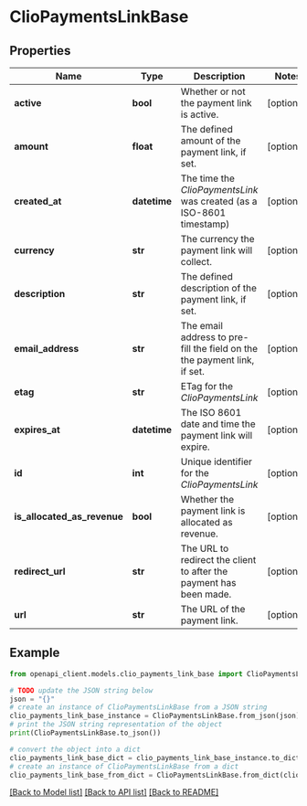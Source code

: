 # ClioPaymentsLinkBase


## Properties

Name | Type | Description | Notes
------------ | ------------- | ------------- | -------------
**active** | **bool** | Whether or not the payment link is active. | [optional] 
**amount** | **float** | The defined amount of the payment link, if set. | [optional] 
**created_at** | **datetime** | The time the *ClioPaymentsLink* was created (as a ISO-8601 timestamp) | [optional] 
**currency** | **str** | The currency the payment link will collect. | [optional] 
**description** | **str** | The defined description of the payment link, if set. | [optional] 
**email_address** | **str** | The email address to pre-fill the field on the the payment link, if set. | [optional] 
**etag** | **str** | ETag for the *ClioPaymentsLink* | [optional] 
**expires_at** | **datetime** | The ISO 8601 date and time the payment link will expire. | [optional] 
**id** | **int** | Unique identifier for the *ClioPaymentsLink* | [optional] 
**is_allocated_as_revenue** | **bool** | Whether the payment link is allocated as revenue. | [optional] 
**redirect_url** | **str** | The URL to redirect the client to after the payment has been made. | [optional] 
**url** | **str** | The URL of the payment link. | [optional] 

## Example

```python
from openapi_client.models.clio_payments_link_base import ClioPaymentsLinkBase

# TODO update the JSON string below
json = "{}"
# create an instance of ClioPaymentsLinkBase from a JSON string
clio_payments_link_base_instance = ClioPaymentsLinkBase.from_json(json)
# print the JSON string representation of the object
print(ClioPaymentsLinkBase.to_json())

# convert the object into a dict
clio_payments_link_base_dict = clio_payments_link_base_instance.to_dict()
# create an instance of ClioPaymentsLinkBase from a dict
clio_payments_link_base_from_dict = ClioPaymentsLinkBase.from_dict(clio_payments_link_base_dict)
```
[[Back to Model list]](../README.md#documentation-for-models) [[Back to API list]](../README.md#documentation-for-api-endpoints) [[Back to README]](../README.md)


